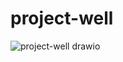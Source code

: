 # project-well

![project-well drawio](https://user-images.githubusercontent.com/61036148/165767227-9def1b3c-a68d-4f66-a297-01a8ccf3a401.png)
